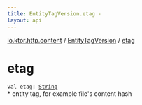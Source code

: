 ```yaml
---
title: EntityTagVersion.etag - 
layout: api
---
```


<div class='api-docs-breadcrumbs'><a href="../index.html">io.ktor.http.content</a> / <a href="index.html">EntityTagVersion</a> / <a href="./etag.html">etag</a></div>

# etag

<div class="signature"><code><span class="keyword">val </span><span class="identifier">etag</span><span class="symbol">: </span><a href="https://kotlinlang.org/api/latest/jvm/stdlib/kotlin/-string/index.html"><span class="identifier">String</span></a></code></div>
* entity tag, for example file's content hash
